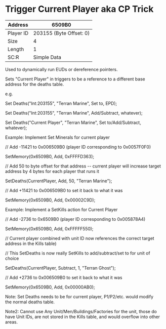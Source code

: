 #  Trigger Current Player  aka CP Trick
Address   | 6509B0
----------|-------------
Player ID | 203155 (Byte Offset: 0)
Size 	  | 4
Length 	  | 1
SC:R      | Simple Data

Used to dynamically run EUDs or dereference pointers.

Sets "Current Player" in triggers to be a reference to a different base address for the deaths table.

e.g.
Set Deaths("Int:203155", "Terran Marine", Set to, EPD);
Set Deaths("Int:203155", "Terran Marine", Add/Subtract, whatever);
Set Deaths("Current Player", "Terran Marine", Set to/Add/Subtract, whatever);


Example: Implement Set Minerals for current player
// Add -11421 to 0x006509B0 (player ID corresponding to 0x0057F0F0) 
SetMemory(0x6509B0, Add, 0xFFFFD363);
// Add 50 to byte offset for that address -- current player will increase target address by 4 bytes for each player that runs it
SetDeaths(CurrentPlayer, Add, 50, "Terran Marine");
// Add +11421 to 0x006509B0 to set it back to what it was
SetMemory(0x6509B0, Add, 0x00002C9D);


Example: Implement a SetKills action for Current Player
// Add -2736 to 0x6509B0 (player ID corresponding to 0x005878A4)
SetMemory(0x6509B0, Add, 0xFFFFF550);
// Current player combined with unit ID now references the correct target address in the Kills table)
// This SetDeaths is now really SetKills to add/subtract/set to for unit of choice
SetDeaths(CurrentPlayer, Subtract, 1, "Terran Ghost");
// Add +2736 to 0x006509B0 to set it back to what it was
SetMemory(0x6509B0, Add, 0x00000AB0);
Note: Set Deaths needs to be for current player, P1/P2/etc. would modify the normal deaths table.
Note2: Cannot use Any Unit/Men/Buildings/Factories for the unit, those do have Unit IDs, are not stored in the Kills table, and would overflow into other areas.

